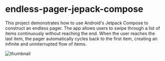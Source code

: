 # endless-pager-jepack-compose

This project demonstrates how to use Android's Jetpack Compose to construct an endless pager. The app allows users to swipe through a list of items continuously without reaching the end. When the user reaches the last item, the pager automatically cycles back to the first item, creating an infinite and uninterrupted flow of items.

![thumbnail](https://user-images.githubusercontent.com/22081856/219877757-0b057b61-7842-4f7b-a9b2-94a7d97bced3.png)
